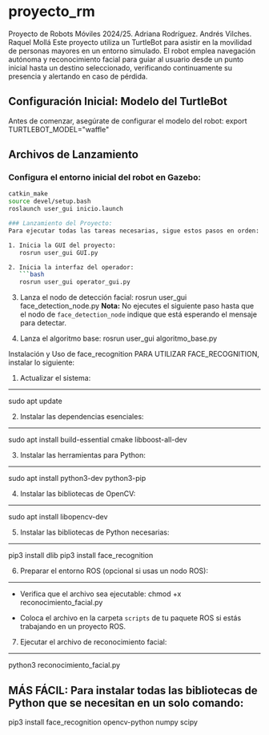 # proyecto_rm
Proyecto de Robots Móviles 2024/25. Adriana Rodríguez. Andrés Vilches. Raquel Mollá
Este proyecto utiliza un TurtleBot para asistir en la movilidad de personas mayores en un entorno simulado. El robot emplea navegación autónoma y reconocimiento facial para guiar al usuario desde un punto inicial hasta un destino seleccionado, verificando continuamente su presencia y alertando en caso de pérdida.

## Configuración Inicial: Modelo del TurtleBot
Antes de comenzar, asegúrate de configurar el modelo del robot:
export TURTLEBOT_MODEL="waffle"

## Archivos de Lanzamiento

### Configura el entorno inicial del robot en Gazebo:
```bash
catkin_make
source devel/setup.bash
roslaunch user_gui inicio.launch

### Lanzamiento del Proyecto:
Para ejecutar todas las tareas necesarias, sigue estos pasos en orden:

1. Inicia la GUI del proyecto:
   rosrun user_gui GUI.py

2. Inicia la interfaz del operador:
   ```bash
   rosrun user_gui operator_gui.py
   ```

3. Lanza el nodo de detección facial:
   rosrun user_gui face_detection_node.py
   **Nota:** No ejecutes el siguiente paso hasta que el nodo de `face_detection_node` indique que está esperando el mensaje para detectar.

4. Lanza el algoritmo base:
   rosrun user_gui algoritmo_base.py

Instalación y Uso de face_recognition
PARA UTILIZAR FACE_RECOGNITION, instalar lo siguiente:

1. Actualizar el sistema:
----------------------------------------------------------------------
sudo apt update

2. Instalar las dependencias esenciales:
----------------------------------------------------------------------
sudo apt install build-essential cmake libboost-all-dev

3. Instalar las herramientas para Python:
----------------------------------------------------------------------
sudo apt install python3-dev python3-pip

4. Instalar las bibliotecas de OpenCV:
----------------------------------------------------------------------
sudo apt install libopencv-dev

5. Instalar las bibliotecas de Python necesarias:
----------------------------------------------------------------------
pip3 install dlib
pip3 install face_recognition

6. Preparar el entorno ROS (opcional si usas un nodo ROS):
----------------------------------------------------------------------
- Verifica que el archivo sea ejecutable:
chmod +x reconocimiento_facial.py

- Coloca el archivo en la carpeta `scripts` de tu paquete ROS si estás trabajando en un proyecto ROS.

7. Ejecutar el archivo de reconocimiento facial:
----------------------------------------------------------------------
python3 reconocimiento_facial.py


MÁS FÁCIL: Para instalar todas las bibliotecas de Python que se necesitan en un solo comando: 
----------------------------------------------------------------------
pip3 install face_recognition opencv-python numpy scipy
